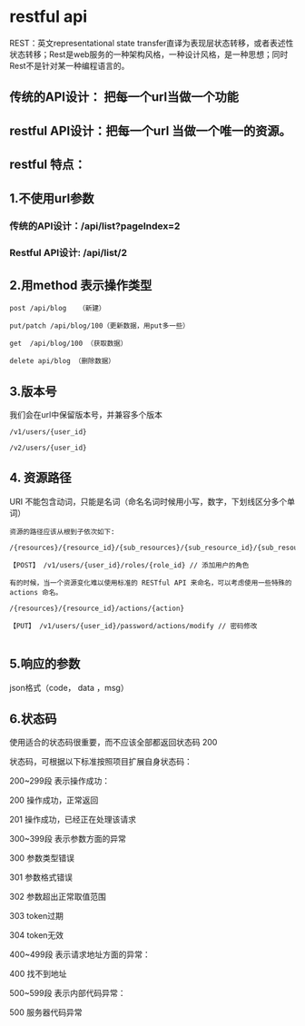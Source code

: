 # restful api



REST：英文representational state transfer直译为表现层状态转移，或者表述性状态转移；Rest是web服务的一种架构风格，一种设计风格，是一种思想；同时Rest不是针对某一种编程语言的。



## 传统的API设计： 把每一个url当做一个功能

## restful API设计：把每一个url 当做一个唯一的资源。


## restful 特点：

## 1.不使用url参数

### 传统的API设计：/api/list?pageIndex=2

### Restful API设计: /api/list/2

## 2.用method 表示操作类型

```
post /api/blog   （新建）

put/patch /api/blog/100（更新数据，用put多一些）

get  /api/blog/100 （获取数据）

delete api/blog （删除数据）
```

## 3.版本号
我们会在url中保留版本号，并兼容多个版本

```
/v1/users/{user_id}

/v2/users/{user_id}
```

## 4. 资源路径

URI 不能包含动词，只能是名词（命名名词时候用小写，数字，下划线区分多个单词）
```
资源的路径应该从根到子依次如下:

/{resources}/{resource_id}/{sub_resources}/{sub_resource_id}/{sub_resource_property}

【POST】 /v1/users/{user_id}/roles/{role_id} // 添加用户的角色

有的时候，当一个资源变化难以使用标准的 RESTful API 来命名，可以考虑使用一些特殊的 actions 命名。

/{resources}/{resource_id}/actions/{action}

【PUT】 /v1/users/{user_id}/password/actions/modify // 密码修改


```

## 5.响应的参数

json格式（code， data ，msg）

## 6.状态码
使用适合的状态码很重要，而不应该全部都返回状态码 200

状态码，可根据以下标准按照项目扩展自身状态码：

200~299段 表示操作成功：

200 操作成功，正常返回

201 操作成功，已经正在处理该请求

300~399段 表示参数方面的异常

300 参数类型错误

301 参数格式错误

302 参数超出正常取值范围

303 token过期

304 token无效

400~499段 表示请求地址方面的异常：

400 找不到地址

500~599段 表示内部代码异常：

500 服务器代码异常
